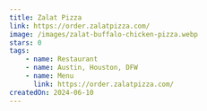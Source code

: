 ```yaml
---
title: Zalat Pizza
link: https://order.zalatpizza.com/
image: /images/zalat-buffalo-chicken-pizza.webp
stars: 0
tags:
    - name: Restaurant
    - name: Austin, Houston, DFW
    - name: Menu
      link: https://order.zalatpizza.com/
createdOn: 2024-06-10
---
```

